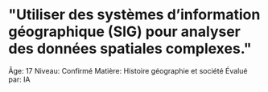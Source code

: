 # "Utiliser des systèmes d’information géographique (SIG) pour analyser des données spatiales complexes."

Âge: 17
Niveau: Confirmé
Matière: Histoire géographie et société
Évalué par: IA
